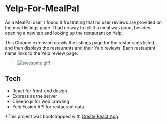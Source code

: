 # Yelp-For-MealPal

As a MealPal user, I found it frustrating that no user reviews are provided on the meal listings page. I had no way to tell if a meal was good, besides opening a new tab and looking up the restaurant on Yelp.

This Chrome extension crawls the listings page for the restaurants listed, and then displays the restaurants and their Yelp reviews. Each restaurant name links to the Yelp review page.
> ![awesome gif!](https://i.imgur.com/J89gm0H.gif)

## Tech 

- React for front-end design
- Express as the server
- Cheerio.js for web crawling
- Yelp Fusion API for restaurant data

*This project was bootstrapped with [Create React App](https://github.com/facebookincubator/create-react-app).
